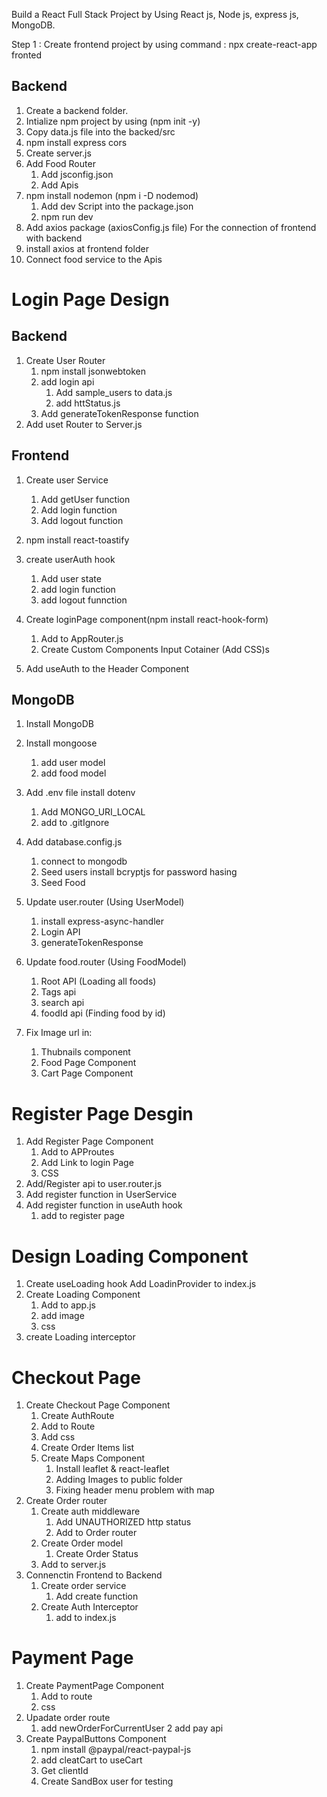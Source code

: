Build a React Full Stack Project by Using React js, Node js, express js, MongoDB.



Step 1 : Create frontend project by using command : npx create-react-app fronted


## Backend
1. Create a backend folder.
2. Intialize npm project by using (npm init -y)
3. Copy data.js file into the backed/src
4. npm install express cors
5. Create server.js
6. Add Food Router
    1. Add jsconfig.json
    2. Add Apis
7. npm install nodemon (npm i -D nodemod)
    1. Add dev Script into the package.json
    2. npm run dev
8. Add axios package (axiosConfig.js file) For the connection of frontend with backend
9. install axios at frontend folder
9. Connect food service to the Apis


# Login Page Design
## Backend
1. Create User Router
    1. npm install jsonwebtoken
    2. add login api
        1. Add sample_users to data.js
        2. add httStatus.js
    3. Add generateTokenResponse function
2. Add uset Router to Server.js

## Frontend
1. Create user Service
    1. Add getUser function
    2. Add login function
    3. Add logout function
2. npm install react-toastify
3. create userAuth hook
    1. Add user state
    2. add login function
    3. add logout funnction
4. Create loginPage component(npm install react-hook-form)
    1. Add to AppRouter.js
    2. Create Custom Components
        Input Cotainer (Add CSS)s

5. Add useAuth to the Header Component



## MongoDB
1. Install MongoDB 
2. Install mongoose
    1. add user model
    2. add food model
3. Add .env file
    install dotenv
    1. Add MONGO_URI_LOCAL
    2. add to .gitIgnore
4. Add database.config.js
    1. connect to mongodb
    2. Seed users
        install bcryptjs for password hasing
    3. Seed Food

5. Update user.router (Using UserModel)
    1. install express-async-handler
    2. Login API
    3. generateTokenResponse
6. Update food.router (Using FoodModel)
    1. Root API (Loading all foods)
    2. Tags api
    3. search api
    4. foodId api (Finding food by id)

7. Fix Image url in:
    1. Thubnails component
    2. Food Page Component
    3. Cart Page Component

# Register Page Desgin
1. Add Register Page Component
    1. Add to APProutes
    2. Add Link to login Page
    3. CSS
2. Add/Register api to user.router.js
3. Add register function in UserService
4. Add register function in useAuth hook
    1. add to register page


# Design Loading Component
1. Create useLoading hook
    Add LoadinProvider to index.js
2. Create Loading Component
    1. Add to app.js
    2. add image
    3. css
3. create Loading interceptor

# Checkout Page
1. Create Checkout Page Component
    1. Create AuthRoute
    2. Add to Route
    3. Add css
    4. Create Order Items list
    5. Create Maps Component
        1. Install leaflet & react-leaflet
        2. Adding Images to public folder
        3. Fixing header menu problem with map
2. Create Order router  
    1. Create auth middleware
        1. Add UNAUTHORIZED http status
        2. Add to Order router
    2. Create Order model
        1. Create Order Status
    3. Add to server.js
3. Connenctin Frontend to Backend
    1. Create order service
        1. Add create function
    2. Create Auth Interceptor
        1. add to index.js

# Payment Page
1. Create PaymentPage Component
    1. Add to route
    2. css
2. Upadate order route
    1. add newOrderForCurrentUser
    2 add pay api
3. Create PaypalButtons Component
    1. npm install @paypal/react-paypal-js
    2. add cleatCart to useCart
    3. Get clientId
    4. Create SandBox user for testing